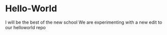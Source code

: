 # Hello-World
I will be the best of the new school
We are experimenting with a new edit to our helloworld repo
